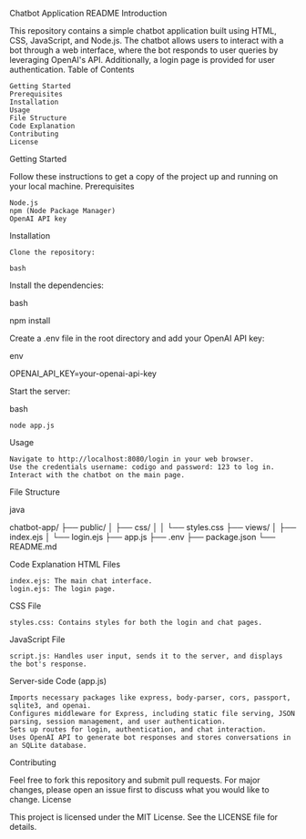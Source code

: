 Chatbot Application README
Introduction

This repository contains a simple chatbot application built using HTML, CSS, JavaScript, and Node.js. The chatbot allows users to interact with a bot through a web interface, where the bot responds to user queries by leveraging OpenAI's API. Additionally, a login page is provided for user authentication.
Table of Contents

    Getting Started
    Prerequisites
    Installation
    Usage
    File Structure
    Code Explanation
    Contributing
    License

Getting Started

Follow these instructions to get a copy of the project up and running on your local machine.
Prerequisites

    Node.js
    npm (Node Package Manager)
    OpenAI API key

Installation

    Clone the repository:

    bash

Install the dependencies:

bash

npm install

Create a .env file in the root directory and add your OpenAI API key:

env

OPENAI_API_KEY=your-openai-api-key

Start the server:

bash

    node app.js

Usage

    Navigate to http://localhost:8080/login in your web browser.
    Use the credentials username: codigo and password: 123 to log in.
    Interact with the chatbot on the main page.

File Structure

java

chatbot-app/
├── public/
│   ├── css/
│   │   └── styles.css
├── views/
│   ├── index.ejs
│   └── login.ejs
├── app.js
├── .env
├── package.json
└── README.md

Code Explanation
HTML Files

    index.ejs: The main chat interface.
    login.ejs: The login page.

CSS File

    styles.css: Contains styles for both the login and chat pages.

JavaScript File

    script.js: Handles user input, sends it to the server, and displays the bot's response.

Server-side Code (app.js)

    Imports necessary packages like express, body-parser, cors, passport, sqlite3, and openai.
    Configures middleware for Express, including static file serving, JSON parsing, session management, and user authentication.
    Sets up routes for login, authentication, and chat interaction.
    Uses OpenAI API to generate bot responses and stores conversations in an SQLite database.

Contributing

Feel free to fork this repository and submit pull requests. For major changes, please open an issue first to discuss what you would like to change.
License

This project is licensed under the MIT License. See the LICENSE file for details.